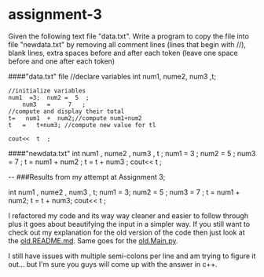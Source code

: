 # assignment-3

Given the following text file "data.txt". Write a program to copy the file into file "newdata.txt" by removing all comment lines (lines that begin with //), blank lines, extra spaces before and after each token (leave one space before and one after each token)

####"data.txt" file
    //declare variables
    int   num1,   nume2, num3 ,t;
    
    //initialize variables 
    num1  =3;  num2 =  5  ;
    	num3   =     7   ;
    //compute and display their total
    t=   num1  +  num2;//compute num1+num2
    t   =   t+num3; //compute new value for tl
    
    cout<<  t  ;
    
####"newdata.txt"
    int num1 , nume2 , num3 , t ;
    num1 = 3 ;
    num2 = 5 ;
    num3 = 7 ;
    t = num1 + num2 ;
    t = t + num3 ;
    cout<< t ;    
    
    
--
###Results from my attempt at Assignment 3;

  int num1 , nume2 , num3 , t;
  num1 = 3; num2 = 5 ;
  num3 = 7 ;
  t = num1 + num2;
  t = t + num3;
  cout<< t ;
    
I refactored my code and its way way cleaner and easier to follow through plus it goes about beautifying the input in a simpler way. If you still want to check out my explanation for the old version of the code then just look at the [old.README.md](https://github.com/csuf-thumbsup/assignment-3/blob/Michael/old.README.md). Same goes for the [old.Main.py](https://github.com/csuf-thumbsup/assignment-3/blob/Michael/old.Main.py).

I still have issues with multiple semi-colons per line and am trying to figure it out... but I'm sure you guys will come up with the answer in c++. 

